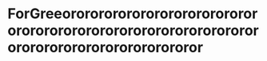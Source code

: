 # ForGreeorororororororororororororororororororororororororororororororororororororororororororororor